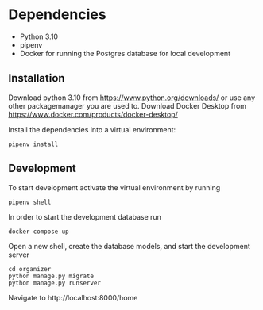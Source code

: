 # Dependencies

- Python 3.10
- pipenv
- Docker for running the Postgres database for local development

## Installation

Download python 3.10 from https://www.python.org/downloads/ or use any other packagemanager you are used to.
Download Docker Desktop from https://www.docker.com/products/docker-desktop/

Install the dependencies into a virtual environment:

```
pipenv install
```

## Development

To start development activate the virtual environment by running

```
pipenv shell
```

In order to start the development database run

```
docker compose up
```

Open a new shell, create the database models, and start the development server

```
cd organizer
python manage.py migrate
python manage.py runserver
```

Navigate to http://localhost:8000/home

